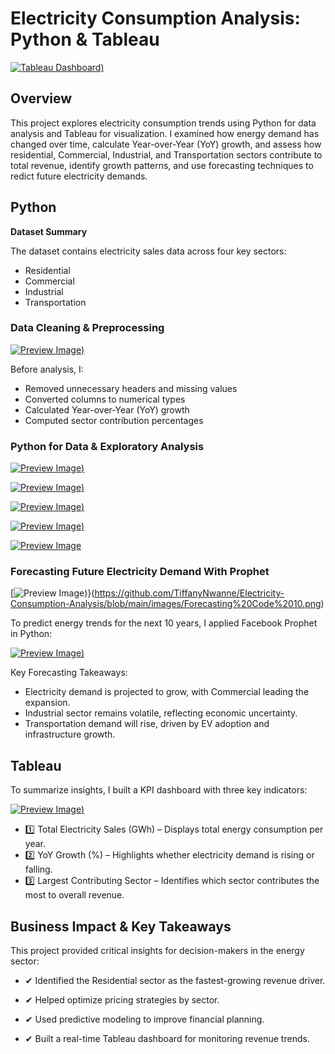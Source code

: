 # Electricity Consumption Analysis: Python & Tableau
[![Tableau Dashboard](https://github.com/TiffanyNwanne/Electricity-Consumption-Analysis/blob/main/images/Residential%20Sector.png))](https://public.tableau.com/app/profile/tiffany.nwanne/viz/ElectricityConsumptionAnalysis_17379088123250/ResidentialSector)

## Overview
This project explores electricity consumption trends using Python for data analysis and Tableau for visualization. I examined how energy demand has changed over time, calculate Year-over-Year (YoY) growth, and assess how residential, Commercial, Industrial, and Transportation sectors contribute to total revenue, identify growth patterns, and use forecasting techniques to redict future electricity demands. 

## Python

**Dataset Summary**

The dataset contains electricity sales data across four key sectors:
+ Residential
+ Commercial
+ Industrial
+ Transportation

### Data Cleaning & Preprocessing

[![Preview Image](https://github.com/TiffanyNwanne/Electricity-Consumption-Analysis/blob/main/images/EIA%20Data%20Preparation.png))](https://github.com/TiffanyNwanne/Electricity-Consumption-Analysis/blob/main/images/EIA%20Data%20Preparation.png)

Before analysis, I:
+ Removed unnecessary headers and missing values
+ Converted columns to numerical types
+ Calculated Year-over-Year (YoY) growth
+ Computed sector contribution percentages

### Python for Data & Exploratory Analysis

[![Preview Image](https://github.com/TiffanyNwanne/Electricity-Consumption-Analysis/blob/main/images/EIA%20Analysis%201.png))](https://github.com/TiffanyNwanne/Electricity-Consumption-Analysis/blob/main/images/EIA%20Analysis%201.png)

[![Preview Image](https://github.com/TiffanyNwanne/Electricity-Consumption-Analysis/blob/main/images/EIA%20Analysis%202.png))](https://github.com/TiffanyNwanne/Electricity-Consumption-Analysis/blob/main/images/EIA%20Analysis%201.png)

[![Preview Image](https://github.com/TiffanyNwanne/Electricity-Consumption-Analysis/blob/main/images/EIA%20Data%20Exploration%201.png))](https://github.com/TiffanyNwanne/Electricity-Consumption-Analysis/blob/main/images/EIA%20Data%20Exploration%201.png)

[![Preview Image](https://github.com/TiffanyNwanne/Electricity-Consumption-Analysis/blob/main/images/EIA%20Data%20Exploration%202.png))](https://github.com/TiffanyNwanne/Electricity-Consumption-Analysis/blob/main/images/EIA%20Data%20Exploration%201.png)

[![Preview Image](https://github.com/TiffanyNwanne/Electricity-Consumption-Analysis/blob/main/images/EIA%20Data%20Exploration%203.png)](https://github.com/TiffanyNwanne/Electricity-Consumption-Analysis/blob/main/images/EIA%20Data%20Exploration%201.png)

### Forecasting Future Electricity Demand With Prophet

[![Preview Image](https://github.com/TiffanyNwanne/Electricity-Consumption-Analysis/blob/main/images/Forecasting%20Code%2010.png))}(https://github.com/TiffanyNwanne/Electricity-Consumption-Analysis/blob/main/images/Forecasting%20Code%2010.png)

To predict energy trends for the next 10 years, I applied Facebook Prophet in Python:

[![Preview Image](https://github.com/TiffanyNwanne/Electricity-Consumption-Analysis/blob/main/images/Eectricitv%20Sales%20Forecast%20(A%20Sectors).png))](https://github.com/TiffanyNwanne/Electricity-Consumption-Analysis/blob/main/images/Eectricitv%20Sales%20Forecast%20(A%20Sectors).png)

Key Forecasting Takeaways:
+ Electricity demand is projected to grow, with Commercial leading the expansion.
+ Industrial sector remains volatile, reflecting economic uncertainty.
+ Transportation demand will rise, driven by EV adoption and infrastructure growth.

## Tableau
To summarize insights, I built a KPI dashboard with three key indicators:

[![Preview Image](https://github.com/TiffanyNwanne/Electricity-Consumption-Analysis/blob/main/images/Tableau%20KPIS.png))](https://github.com/TiffanyNwanne/Electricity-Consumption-Analysis/blob/main/images/Tableau%20KPIS.png)

+ 1️⃣ Total Electricity Sales (GWh) – Displays total energy consumption per year.
+ 2️⃣ YoY Growth (%) – Highlights whether electricity demand is rising or falling.
+ 3️⃣ Largest Contributing Sector – Identifies which sector contributes the most to overall revenue.

## Business Impact & Key Takeaways
This project provided critical insights for decision-makers in the energy sector:

+ ✔ Identified the Residential sector as the fastest-growing revenue driver.

+ ✔ Helped optimize pricing strategies by sector.

+ ✔ Used predictive modeling to improve financial planning.

+ ✔ Built a real-time Tableau dashboard for monitoring revenue trends.







